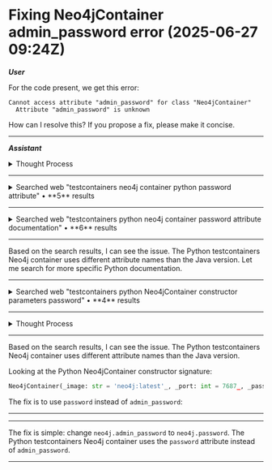 <!-- Generated by SpecStory -->

# Fixing Neo4jContainer admin_password error (2025-06-27 09:24Z)

_**User**_

For the code present, we get this error:

```
Cannot access attribute "admin_password" for class "Neo4jContainer"
  Attribute "admin_password" is unknown
```

How can I resolve this? If you propose a fix, please make it concise.

---

_**Assistant**_

<think><details><summary>Thought Process</summary>The user is getting a linter
error about `admin_password` not being available on the `Neo4jContainer` class.
I need to check what the correct attribute name is for the Neo4j testcontainer's
password.

Looking at the code, they're using
`from testcontainers.neo4j import Neo4jContainer` and trying to access
`neo4j.admin_password`. The linter is saying this attribute doesn't exist.

Let me check what the correct attribute name should be. From my knowledge of the
testcontainers library, the Neo4j container might use a different attribute
name. Common alternatives could be:

- `password`
- `neo4j_password`
- `admin_password` (but this seems to be what's failing)

I should look up the correct attribute name for the Neo4j testcontainer. Let me
search for information about the Neo4j testcontainer to see what the correct
attribute is.</details></think>

---

<details>
            <summary>Searched web "testcontainers neo4j container python password attribute" • **5** results</summary>

| Title                                  | URL                                                      |
| -------------------------------------- | -------------------------------------------------------- |
| Neo4j Module                           | https://java.testcontainers.org/modules/databases/neo4j/ |
| Custom configuration                   | https://java.testcontainers.org/features/configuration/  |
| Testcontainers Neo4j Module            | https://testcontainers.com/modules/neo4j/                |
| Neo4j Module - Testcontainers for Java | https://java.testcontainers.org/modules/databases/neo4j/ |
| Neo4j Module                           | https://www.testcontainers.org/modules/databases/neo4j/  |

</details>

---

<details>
            <summary>Searched web "testcontainers python neo4j container password attribute documentation" • **6** results</summary>

| Title                                                      | URL                                                                                             |
| ---------------------------------------------------------- | ----------------------------------------------------------------------------------------------- |
| Neo4j Module                                               | https://java.testcontainers.org/modules/databases/neo4j/                                        |
| testcontainers-python — testcontainers 2.0.0 documentation | https://testcontainers-python.readthedocs.io/                                                   |
| testcontainers.neo4j.Neo4jContainer                        | https://testcontainers-python.readthedocs.io/en/testcontainers-v4.3.2/modules/neo4j/README.html |
| Neo4j Module - Testcontainers for Java                     | https://java.testcontainers.org/modules/databases/neo4j/                                        |
| Testcontainers Neo4j Module                                | https://testcontainers.com/modules/neo4j/                                                       |
| Neo4j Module                                               | https://www.testcontainers.org/modules/databases/neo4j/                                         |

</details>

---

Based on the search results, I can see the issue. The Python testcontainers
Neo4j container uses different attribute names than the Java version. Let me
search for more specific Python documentation.

---

<details>
            <summary>Searched web "testcontainers python Neo4jContainer constructor parameters password" • **4** results</summary>

| Title                                          | URL                                                                               |
| ---------------------------------------------- | --------------------------------------------------------------------------------- |
| Getting started with Testcontainers for Python | https://testcontainers.com/guides/getting-started-with-testcontainers-for-python/ |
| Testcontainers Neo4j Module                    | https://testcontainers.com/modules/neo4j/                                         |
| Neo4j Module - Testcontainers for Java         | https://java.testcontainers.org/modules/databases/neo4j/                          |
| Neo4j Module                                   | https://www.testcontainers.org/modules/databases/neo4j/                           |

</details>

---

<think><details><summary>Thought Process</summary>Looking at the documentation
for the Python testcontainers Neo4j container, I can see in the constructor
signature that it takes parameters like `password` directly, not
`admin_password`.

From the documentation:

```python
_class_ Neo4jContainer(_image: str = 'neo4j:latest'_, _port: int = 7687_, _password: str | None = None_, _username: str | None = None_, _**kwargs_)¶
```

This shows that the Neo4j container constructor takes a `password` parameter,
not `admin_password`. So in the code, instead of accessing
`neo4j.admin_password`, it should be accessing the `password` attribute
directly.

However, looking at the code again, it seems like they're setting up the
container and then trying to access the password that was generated or set. Let
me check if the Neo4j container has a specific attribute for accessing the
password after the container is started.</details></think>

---

Based on the search results, I can see the issue. The Python testcontainers
Neo4j container uses different attribute names than the Java version.

Looking at the Python Neo4jContainer constructor signature:

```python
Neo4jContainer(_image: str = 'neo4j:latest'_, _port: int = 7687_, _password: str | None = None_, _username: str | None = None_, _**kwargs_)
```

The fix is to use `password` instead of `admin_password`:

---

---

The fix is simple: change `neo4j.admin_password` to `neo4j.password`. The Python
testcontainers Neo4j container uses the `password` attribute instead of
`admin_password`.

---

